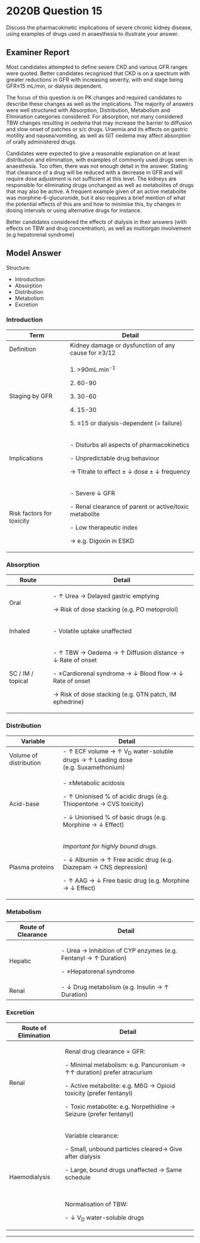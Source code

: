 # 2020B Question 15 
Discuss the pharmacokinetic implications of severe chronic kidney disease, using examples of drugs used in anaesthesia to illustrate your answer.



## Examiner Report
Most candidates attempted to define severe CKD and various GFR ranges were quoted. Better candidates recognised that CKD is on a spectrum with greater reductions in GFR with increasing severity, with end stage being GFR≤15 mL/min, or dialysis dependent.

The focus of this question is on PK changes and required candidates to describe these changes as well as the implications. The majority of answers were well structured with Absorption, Distribution, Metabolism and Elimination categories considered. For absorption, not many considered TBW changes resulting in oedema that may increase the barrier to diffusion and slow onset of patches or s/c drugs. Uraemia and its effects on gastric motility and nausea/vomiting, as well as GIT oedema may affect absorption of orally administered drugs.

Candidates were expected to give a reasonable explanation on at least distribution and elimination, with examples of commonly used drugs seen in anaesthesia. Too often, there was not enough detail in the answer. Stating that clearance of a drug will be reduced with a decrease in GFR and will require dose adjustment is not sufficient at this level. The kidneys are responsible for eliminating drugs unchanged as well as metabolites of drugs that may also be active. A frequent example given of an active metabolite was morphine-6-glucuronide, but it also requires a brief mention of what the potential effects of this are and how to minimise this, by changes in dosing intervals or using alternative drugs for instance.

Better candidates considered the effects of dialysis in their answers (with effects on TBW and drug concentration), as well as multiorgan involvement (e.g hepatorenal syndrome)

## Model Answer
Structure:
- Introduction
- Absorption
- Distribution
- Metabolism
- Excretion


### Introduction

|Term|Detail|
| -- | -- |
|Definition|Kidney damage or dysfunction of any cause for ≥3/12|
|Staging by GFR|<p>1. >90mL.min<sup>-1</sup></p><p>2. 60-90</p><p>3. 30-60</p><p>4. 15-30</p><p>5. ≤15 or dialysis-dependent (= failure)</p>|
|Implications|<p>- Disturbs all aspects of pharmacokinetics</p><p>- Unpredictable drug behaviour</p><p>→ Titrate to effect ± ↓ dose ± ↓ frequency</p>|
|Risk factors for toxicity|<p>- Severe ↓ GFR</p><p>- Renal clearance of parent or active/toxic metabolite</p><p>- Low therapeutic index</p><p>→ e.g. Digoxin in ESKD</p>|

### Absorption

|Route|Detail|
| -- | -- |
|Oral|<p>- ↑ Urea → Delayed gastric emptying</p><p>→ Risk of dose stacking (e.g. PO metoprolol)</p>|
|Inhaled|<p>- Volatile uptake unaffected</p>|
|SC / IM / topical|<p>- ↑ TBW → Oedema → ↑ Diffusion distance → ↓ Rate of onset</p><p>- ±Cardiorenal syndrome → ↓ Blood flow → ↓ Rate of onset</p><p>→ Risk of dose stacking (e.g. GTN patch, IM ephedrine)</p>|

### Distribution

|Variable|Detail|
| -- | -- |
|Volume of distribution|- ↑ ECF volume → ↑ V<sub>D</sub> water-soluble drugs → ↑ Loading dose<br>  (e.g. Suxamethonium)|
|Acid-base|<p>- ±Metabolic acidosis</p><p>- ↑ Unionised % of acidic drugs (e.g. Thiopentone → CVS toxicity)</p><p>- ↓ Unionised % of basic drugs (e.g. Morphine → ↓ Effect)</p>|
|Plasma proteins|<p>*Important for highly bound drugs.*</p><p>- ↓ Albumin → ↑ Free acidic drug (e.g. Diazepam → CNS depression)</p><p>- ↑ AAG → ↓ Free basic drug (e.g. Morphine → ↓ Effect)</p>|

### Metabolism

|Route of Clearance|Detail|
| -- | -- |
|Hepatic|<p>- Urea → Inhibition of CYP enzymes (e.g. Fentanyl → ↑ Duration)</p><p>- ±Hepatorenal syndrome</p>|
|Renal|- ↓ Drug metabolism (e.g. Insulin → ↑ Duration)|

### Excretion

|Route of Elimination|Detail|
| -- | -- |
|Renal|<p>Renal drug clearance ∝ GFR:</p><p>- Minimal metabolism: e.g. Pancuronium → ↑↑ duration) prefer atracurium</p><p>- Active metabolite: e.g. M6G → Opioid toxicity (prefer fentanyl)</p><p>- Toxic metabolite: e.g. Norpethidine → Seizure (prefer fentanyl)</p>|
|Haemodialysis|<p>Variable clearance:</p><p>- Small, unbound particles cleared→ Give after dialysis</p><p>- Large, bound drugs unaffected → Same schedule</p><br><p>Normalisation of TBW:</p><p>- ↓ V<sub>D</sub> water-soluble drugs</p>|




--- 

